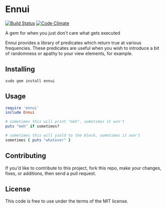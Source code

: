 Ennui
==============

[![Build Status](https://travis-ci.org/toddmohney/ennui.png?branch=master)](https://travis-ci.org/toddmohney/ennui)
[![Code Climate](https://codeclimate.com/github/toddmohney/ennui.png)](https://codeclimate.com/github/toddmohney/ennui)

A gem for when you just don't care what gets executed

Ennui provides a library of predicates which return true at various frequencies.
These predicates are useful when you wish to introduce a bit of randomness or 
apathy to your view elements, for example.

Installing
--------------
    sudo gem install ennui

Usage
--------------
```ruby
require 'ennui'
include Ennui

# sometimes this will print "meh", sometimes it won't
puts "meh" if sometimes?

# sometimes this will yield to the block, sometimes it won't
sometimes { puts "whatever" }
```

Contributing
--------------
If you'd like to contribute to this project, fork this repo, make your changes,
fixes, or additions, then send a pull request.

License
--------------
This code is free to use under the terms of the MIT license.
